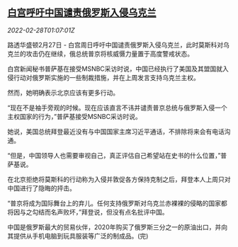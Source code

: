 <!--1646011862000-->
[白宫呼吁中国谴责俄罗斯入侵乌克兰](https://cn.reuters.com/article/white-house-urges-china-russia-0227-sun-idCNKBS2KX03P)
------

<div><i>2022-02-28T01:07:01Z</i></div><p>路透华盛顿2月27日 - 白宫周日呼吁中国谴责俄罗斯入侵乌克兰，此时莫斯科对乌克兰的攻击仍在继续，俄总统普京将核威慑力量置于高度警戒状态。</p><p>白宫新闻秘书普萨基在接受MSNBC采访时说，中国已经执行了美国及其盟国就入侵行动对俄罗斯实施的一些制裁措施，并在上周发言支持乌克兰主权。</p><p>然而，她明确表示北京应该有更多行动。</p><p>“现在不是袖手旁观的时候。现在应该直言不讳并谴责普京总统与俄罗斯入侵一个主权国家的行为，”普萨基接受MSNBC采访时说。</p><p>她说，美国总统拜登最近没有与中国国家主席习近平通话，不排除将来会有电话沟通。</p><p>“但是，中国领导人也需要审视自己，真正评估自己希望站在史书的什么位置，”普萨基说。</p><p>在北京拒绝将莫斯科的行动称为入侵并敦促各方保持克制之后，拜登本人上周只对中国进行了隐晦的抨击。</p><p>“普京将成为国际舞台上的弃儿。任何支持俄罗斯对乌克兰赤裸裸的侵略的国家都将因与之勾结而名声败坏，”拜登说，但没有点名批评中国。</p><p>中国是俄罗斯最大的贸易伙伴，2020年购买了俄罗斯三分之一的原油出口，并向其提供从手机电脑到玩具服装等广泛的制成品。(完)</p>

